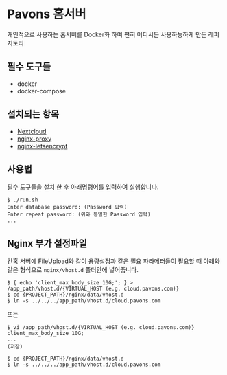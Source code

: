 # Pavons 홈서버
개인적으로 사용하는 홈서버를 Docker화 하여 편히 어디서든 사용하능하게 만든 레퍼지토리

## 필수 도구들
- docker
- docker-compose

## 설치되는 항목
- [Nextcloud](https://nextcloud.com/)
- [nginx-proxy](https://github.com/jwilder/nginx-proxy)
- [nginx-letsencrypt](https://github.com/JrCs/docker-letsencrypt-nginx-proxy-companion)

## 사용법
필수 도구들을 설치 한 후 아래명령어를 입력하여 실행합니다.
```
$ ./run.sh
Enter database password: (Password 입력)
Enter repeat password: (위와 동일한 Password 입력)
...
```

## Nginx 부가 설정파일
간혹 서버에 FileUpload와 같이 용량설정과 같은 필요 파라메터들이 필요할 때 아래와 같은 형식으로 `nginx/vhost.d` 폴더안에 넣어줍니다.
```
$ { echo 'client_max_body_size 10G;'; } > /app_path/vhost.d/{VIRTUAL_HOST (e.g. cloud.pavons.com)}
$ cd {PROJECT_PATH}/nginx/data/vhost.d
$ ln -s ../../../app_path/vhost.d/cloud.pavons.com
```
또는
```
$ vi /app_path/vhost.d/{VIRTUAL_HOST (e.g. cloud.pavons.com)}
client_max_body_size 10G;
...
(저장)

$ cd {PROJECT_PATH}/nginx/data/vhost.d
$ ln -s ../../../app_path/vhost.d/cloud.pavons.com
```